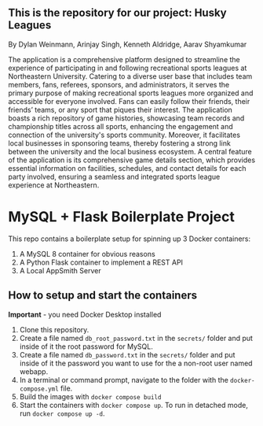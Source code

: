 ## This is the repository for our project: Husky Leagues
By Dylan Weinmann, Arinjay Singh, Kenneth Aldridge, Aarav Shyamkumar

The application is a comprehensive platform designed to streamline the experience of participating in and following recreational sports leagues at Northeastern University. Catering to a diverse user base that includes team members, fans, referees, sponsors, and administrators, it serves the primary purpose of making recreational sports leagues more organized and accessible for everyone involved. Fans can easily follow their friends, their friends’ teams, or any sport that piques their interest. The application boasts a rich repository of game histories, showcasing team records and championship titles across all sports, enhancing the engagement and connection of the university's sports community. Moreover, it facilitates local businesses in sponsoring teams, thereby fostering a strong link between the university and the local business ecosystem. A central feature of the application is its comprehensive game details section, which provides essential information on facilities, schedules, and contact details for each party involved, ensuring a seamless and integrated sports league experience at Northeastern.

# MySQL + Flask Boilerplate Project

This repo contains a boilerplate setup for spinning up 3 Docker containers: 
1. A MySQL 8 container for obvious reasons
1. A Python Flask container to implement a REST API
1. A Local AppSmith Server

## How to setup and start the containers
**Important** - you need Docker Desktop installed

1. Clone this repository.  
1. Create a file named `db_root_password.txt` in the `secrets/` folder and put inside of it the root password for MySQL. 
1. Create a file named `db_password.txt` in the `secrets/` folder and put inside of it the password you want to use for the a non-root user named webapp. 
1. In a terminal or command prompt, navigate to the folder with the `docker-compose.yml` file.  
1. Build the images with `docker compose build`
1. Start the containers with `docker compose up`.  To run in detached mode, run `docker compose up -d`. 




